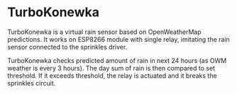 # TurboKonewka
TurboKonewka is a virtual rain sensor based on OpenWeatherMap predictions.
It works on ESP8266 module with single relay, imitating the rain sensor connected to the sprinkles driver.

TurboKonewka checks predicted amount of rain in next 24 hours (as OWM weather is every 3 hours). The day sum of rain is then compared to set threshold. If it exceeds threshold, the relay is actuated and it breaks the sprinkles circuit.
